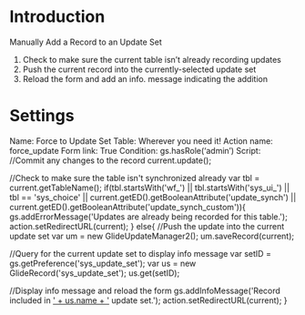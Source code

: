 # Introduction

Manually Add a Record to an Update Set

1. Check to make sure the current table isn’t already recording updates
2. Push the current record into the currently-selected update set
3. Reload the form and add an info. message indicating the addition

# Settings
Name: Force to Update Set
Table: Wherever you need it!
Action name: force_update
Form link: True
Condition: gs.hasRole(‘admin’)
Script: 
//Commit any changes to the record
current.update();

//Check to make sure the table isn't synchronized already
var tbl = current.getTableName();
if(tbl.startsWith('wf_') || tbl.startsWith('sys_ui_') || tbl == 'sys_choice' || current.getED().getBooleanAttribute('update_synch') || current.getED().getBooleanAttribute('update_synch_custom')){
   gs.addErrorMessage('Updates are already being recorded for this table.');
   action.setRedirectURL(current); 
}
else{
   //Push the update into the current update set
   var um = new GlideUpdateManager2();
   um.saveRecord(current);

   //Query for the current update set to display info message
   var setID = gs.getPreference('sys_update_set');
   var us = new GlideRecord('sys_update_set');
   us.get(setID);

   //Display info message and reload the form
   gs.addInfoMessage('Record included in <a href="sys_update_set.do?sys_id=' + setID + '">' + us.name + '</a> update set.');
   action.setRedirectURL(current);
}